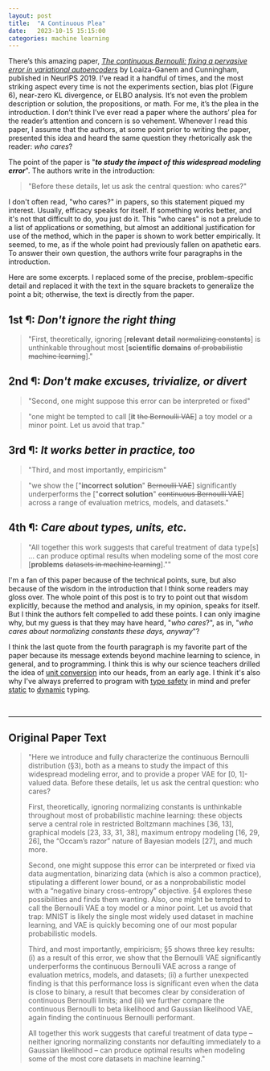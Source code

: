 ```yaml
---
layout: post
title:  "A Continuous Plea"
date:   2023-10-15 15:15:00
categories: machine learning
---
```


There’s this amazing paper,
*[The continuous Bernoulli: fixing a pervasive error in variational autoencoders](https://proceedings.neurips.cc/paper/2019/file/f82798ec8909d23e55679ee26bb26437-Paper.pdf)*
by Loaiza-Ganem and Cunningham, published in NeurIPS 2019.  I’ve read it a handful
of times, and the most striking aspect every time is not the experiments section,
bias plot (Figure 6), near-zero KL divergence, or ELBO analysis.  It’s not even
the problem description or solution, the propositions, or math.  For me, it’s
the plea in the introduction.  I don’t think I’ve ever
read a paper where the authors’ plea for the reader’s attention and concern is
so vehement.  Whenever I read this paper, I assume that the authors, at some point
prior to writing the paper, presented this idea and heard the same question they
rhetorically ask the reader: *who cares*?

The point of the paper is "***to study the impact of this widespread modeling error***".
The authors write in the introduction:

> "Before these details, let us ask the central question: who cares?"

I don't often read, "who cares?" in papers, so this statement piqued my interest.
Usually, efficacy speaks for itself.  If something works better, and it's not
that difficult to do, you just do it.  This "who cares" is not a prelude to a
list of applications or something, but almost an additional justification for use
of the method, which in the paper is shown to work better empirically.  It seemed,
to me, as if the whole point had previously fallen on apathetic ears.  To
answer their own question, the authors write four paragraphs in the introduction.

Here are some excerpts.  I replaced some of the precise, problem-specific detail
and replaced it with the text in the square brackets to generalize the point a
bit; otherwise, the text is directly from the paper.

## 1st &#182;: *Don't ignore the right thing*

> "First, theoretically, ignoring \[**relevant detail** ~~normalizing constants~~\]
is unthinkable throughout most \[**scientific domains** ~~of probabilistic
machine learning~~\]."

## 2nd &#182;: *Don't make excuses, trivialize, or divert*

> "Second, one might suppose this error can be interpreted or fixed"

> "one might be tempted to call \[**it** ~~the Bernoulli VAE~~\] a toy model or
a minor point. Let us avoid that trap."

## 3rd &#182;: *It works better in practice, too*

> "Third, and most importantly, empiricism"

> "we show the \["**incorrect solution**" ~~Bernoulli VAE~~\] significantly
underperforms the \["**correct solution**" ~~continuous Bernoulli VAE~~\]
across a range of evaluation metrics, models, and datasets."

## 4th &#182;: *Care about types, units, etc.*

> "All together this work suggests that careful treatment of data type[s] … can
produce optimal results when modeling some of the most core \[**problems** ~~datasets in machine learning~~\].""

I'm a fan of this paper because of the technical points, sure, but also because of the
wisdom in the introduction that I think some readers may gloss over.  The whole
point of this post is to try to point out that wisdom explicitly, because the
method and analysis, in my opinion, speaks for itself.  But I think the authors
felt compelled to add these points.  I can only imagine why, but my guess is
that they may have heard, "*who cares*?", as in, "*who cares about normalizing constants
these days, anyway*"?

I think the last quote from the fourth paragraph is my favorite part of the paper
because its message extends beyond machine learning to science, in general, and to
programming.  I think this is why our science teachers drilled the
idea of [unit conversion](https://en.wikipedia.org/wiki/Conversion_of_units#Factor-label_method)
into our heads, from an early age.  I think it's also why I've always preferred to program
with [type safety](https://en.wikipedia.org/wiki/Type_safety) in mind and prefer
[static](https://en.wikipedia.org/wiki/Type_system#Static_type_checking) to
[dynamic](https://en.wikipedia.org/wiki/Type_system#Dynamic_type_checking_and_runtime_type_information) typing.

&nbsp;

<hr />

## Original Paper Text

> "Here we introduce and fully characterize the continuous Bernoulli distribution (§3), both as a means to study the impact of this widespread modeling error, and to provide a proper VAE for [0, 1]-valued data. Before these details, let us ask the central question: who cares?
>
> First, theoretically, ignoring normalizing constants is unthinkable throughout most of probabilistic machine learning: these objects serve a central role in restricted Boltzmann machines [36, 13], graphical models [23, 33, 31, 38], maximum entropy modeling [16, 29, 26], the “Occam’s razor” nature of Bayesian models [27], and much more.
>
> Second, one might suppose this error can be interpreted or fixed via data augmentation, binarizing data (which is also a common practice), stipulating a different lower bound, or as a nonprobabilistic model with a “negative binary cross-entropy” objective. §4 explores these possibilities and finds them wanting. Also, one might be tempted to call the Bernoulli VAE a toy model or a minor point. Let us avoid that trap: MNIST is likely the single most widely used dataset in machine learning, and VAE is quickly becoming one of our most popular probabilistic models.
>
> Third, and most importantly, empiricism; §5 shows three key results: (i) as a result of this error, we show that the Bernoulli VAE significantly underperforms the continuous Bernoulli VAE across a range of evaluation metrics, models, and datasets; (ii) a further unexpected finding is that this performance loss is significant even when the data is close to binary, a result that becomes clear by consideration of continuous Bernoulli limits; and (iii) we further compare the continuous Bernoulli to beta likelihood and Gaussian likelihood VAE, again finding the continuous Bernoulli performant.
>
> All together this work suggests that careful treatment of data type – neither ignoring normalizing constants nor defaulting immediately to a Gaussian likelihood – can produce optimal results when modeling some of the most core datasets in machine learning."
